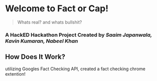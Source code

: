 # Welcome to Fact or Cap!
> Whats real? and whats bullshit?

### A HackED Hackathon Project Created by *Saaim Japanwala, Kavin Kumaran, Nabeel Khan*

## How Does It Work?

utilizing Googles Fact Checking API, created a fact checking chrome extention!

